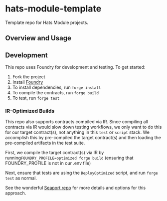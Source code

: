 # hats-module-template

Template repo for Hats Module projects.

## Overview and Usage

## Development

This repo uses Foundry for development and testing. To get started:

1. Fork the project
2. Install [Foundry](https://book.getfoundry.sh/getting-started/installation)
3. To install dependencies, run `forge install`
4. To compile the contracts, run `forge build`
5. To test, run `forge test`

### IR-Optimized Builds

This repo also supports contracts compiled via IR. Since compiling all contracts via IR would slow down testing workflows, we only want to do this for our target contract(s), not anything in this `test` or `script` stack. We accomplish this by pre-compiled the target contract(s) and then loading the pre-compiled artifacts in the test suite.

First, we compile the target contract(s) via IR by running`FOUNDRY_PROFILE=optimized forge build` (ensuring that FOUNDRY_PROFILE is not in our .env file)

Next, ensure that tests are using the `DeployOptimized` script, and run `forge test` as normal.

See the wonderful [Seaport repo](https://github.com/ProjectOpenSea/seaport/blob/main/README.md#foundry-tests) for more details and options for this approach.
